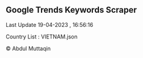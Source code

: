 

## Google Trends Keywords Scraper 
 
Last Update 19-04-2023 , 16:56:16

Country List :
VIETNAM.json



© Abdul Muttaqin 
